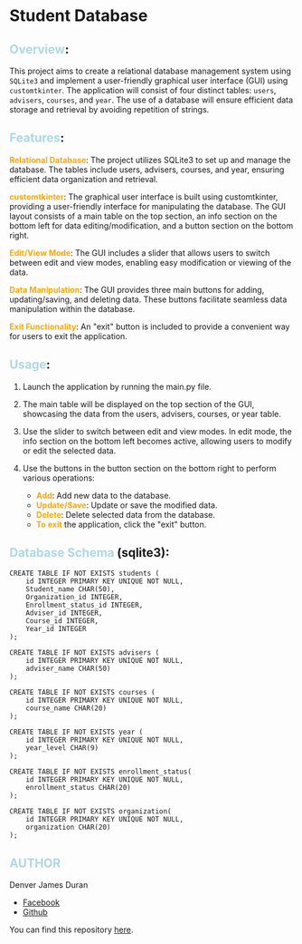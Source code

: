 # Student Database

## <strong style="color:lightblue">Overview</strong>:

This project aims to create a relational database management system using `SQLite3` and implement a user-friendly graphical user interface (GUI) using `customtkinter`. The application will consist of four distinct tables: `users`, `advisers`, `courses`, and `year`. The use of a database will ensure efficient data storage and retrieval by avoiding repetition of strings.


## <strong style="color:lightblue">Features</strong>:

<strong style = "color:orange">Relational Database</strong>: The project utilizes SQLite3 to set up and manage the database. The tables include users, advisers, courses, and year, ensuring efficient data organization and retrieval.

<strong style = "color:orange">customtkinter</strong>: The graphical user interface is built using customtkinter, providing a user-friendly interface for manipulating the database. The GUI layout consists of a main table on the top section, an info section on the bottom left for data editing/modification, and a button section on the bottom right.

<strong style = "color:orange">Edit/View Mode</strong>: The GUI includes a slider that allows users to switch between edit and view modes, enabling easy modification or viewing of the data.

<strong style = "color:orange">Data Manipulation</strong>: The GUI provides three main buttons for adding, updating/saving, and deleting data. These buttons facilitate seamless data manipulation within the database.

<strong style = "color:orange">Exit Functionality</strong>: An "exit" button is included to provide a convenient way for users to exit the application.


## <strong style="color:lightblue">Usage</strong>:
1. Launch the application by running the main.py file.

2. The main table will be displayed on the top section of the GUI, showcasing the data from the users, advisers, courses, or year table.

3. Use the slider to switch between edit and view modes. In edit mode, the info section on the bottom left becomes active, allowing users to modify or edit the selected data.

4. Use the buttons in the button section on the bottom right to perform various operations:

    - <strong style = "color:orange">Add</strong>: Add new data to the database.
    - <strong style = "color:orange">Update/Save</strong>: Update or save the modified data.
    - <strong style = "color:orange">Delete</strong>: Delete selected data from the database.
    - <strong style = "color:orange">To exit</strong> the application, click the "exit" button.

## <strong style="color:lightblue">Database Schema</strong> (sqlite3):

    CREATE TABLE IF NOT EXISTS students (
        id INTEGER PRIMARY KEY UNIQUE NOT NULL,
        Student_name CHAR(50),
        Organization_id INTEGER,
        Enrollment_status_id INTEGER,
        Adviser_id INTEGER,
        Course_id INTEGER,
        Year_id INTEGER
    );

    CREATE TABLE IF NOT EXISTS advisers (
        id INTEGER PRIMARY KEY UNIQUE NOT NULL,
        adviser_name CHAR(50)
    );
    
    CREATE TABLE IF NOT EXISTS courses (
        id INTEGER PRIMARY KEY UNIQUE NOT NULL,
        course_name CHAR(20)
    );

    CREATE TABLE IF NOT EXISTS year (
        id INTEGER PRIMARY KEY UNIQUE NOT NULL,
        year_level CHAR(9)
    );
    
    CREATE TABLE IF NOT EXISTS enrollment_status(
        id INTEGER PRIMARY KEY UNIQUE NOT NULL,
        enrollment_status CHAR(20)
    );

    CREATE TABLE IF NOT EXISTS organization(
        id INTEGER PRIMARY KEY UNIQUE NOT NULL,
        organization CHAR(20)
    );
## <strong style="color:lightblue">AUTHOR</strong>
Denver James Duran
- [Facebook](https://www.facebook.com/denver02.james14/)
- [Github](https://github.com/DDuran19)

You can find this repository [here](https://github.com/DDuran19/CRUD_student_database.git).
